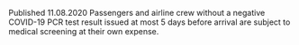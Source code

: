 Published 11.08.2020
Passengers and airline crew without a negative COVID-19 PCR test result issued at most 5 days before arrival are subject to medical screening at their own expense.